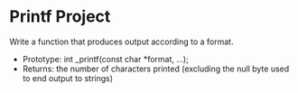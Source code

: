 # Printf Project

Write a function that produces output according to a format.

- Prototype: int _printf(const char *format, ...);
- Returns: the number of characters printed (excluding the null byte used to end output to strings)


